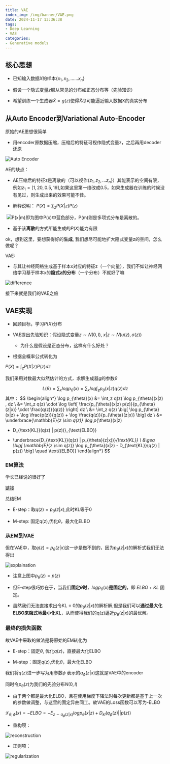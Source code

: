 ```yaml
---
title: VAE
index_img: /img/banner/VAE.png
date: 2024-11-17 13:36:38
tags:
- Deep Learning
- VAE
categories:
- Generative models
---
```


## 核心思想

- 已知输入数据$X$的样本$\{x_1, x_2, ......x_n\}$

- 假设一个隐式变量$z$服从常见的分布如正态分布等（先验知识）

- 希望训练一个生成器$\hat X = g(z)$使得$\hat X$尽可能逼近输入数据X的真实分布



## 从Auto Encoder到Variational Auto-Encoder

原始的AE思想很简单

- 用encoder原数据压缩，压缩后的特征可视作隐式变量z，之后再用decoder还原

![Auto Encoder](/img/VAE/AE.png)

AE的缺点：

* AE压缩后的特征z是离散的（可以视作$\{z_1, z_2, ...z_n\}$）其能表示的空间有限，例如$z_1 = [1,20,0.5,19]$,如果这里第一维改成0.5，如果生成器在训练的时候没有见过，则生成出来的效果可能不佳。

* 解释说明： $P(X) = \sum_z P(X|z)P(z)$

​	![P(x|m)即为图中P(x)中蓝色部分，P(m)则是多项式分布是离散的。](/img/VAE/AE_px.png)

- 基于该**离散**的方式所能生成的$P(X)$能力有限

ok，想到这里，要想获得好的**生成**, 我们想尽可能地扩大隐式变量z的空间，怎么做呢？

VAE:

- 与其让神经网络生成基于样本x对应的特征z（一个向量），我们不如让神经网络学习基于样本x的**隐式z的分布**（一个分布）不就好了嘛

![difference](/img/VAE/difference.png)

接下来就是我们的VAE之旅

## VAE实现

- 回顾目标，学习$P(X)$分布

- VAE提出先验知识：假设隐式变量$z \sim N (0,I)$,  $x|z \sim N(u(z), \sigma (z))$

  - 为什么是假设是正态分布，这样有什么好处？

- 根据全概率公式转化为

$P(X) = \int_z P(X|z)P(z)dz$

我们采用对数最大似然估计的方式，求解生成器$g$的参数$\theta$

$$
L(\theta) = \sum _x logp_{\theta}(x) =\sum_x log\int_z p_{\theta}(x|z)q(z)dz
$$
其中：
$$
\begin{align*}
\log p_{\theta}(x) 
&= \int_z q(z) \log p_{\theta}(x|z) \, dz \\
&= \int_z q(z) \cdot \log \left[ \frac{p_{\theta}(x|z) p(z)}{p_{\theta}(z|x)} \cdot \frac{q(z)}{q(z)} \right] dz \\
&= \int_z q(z) \big[ \log p_{\theta}(x|z) + \log \frac{p(z)}{q(z)} + \log \frac{q(z)}{p_{\theta}(z|x)} \big] dz \\
&= \underbrace{\mathbb{E}_{z \sim q(z)} \log p_{\theta}(x|z) 
- D_{\text{KL}}(q(z) \| p(z))}_{\text{ELBO}} 
+ \underbrace{D_{\text{KL}}(q(z) \| p_{\theta}(z|x))}_{\text{KL}} \\
&\geq \big[ \mathbb{E}_{z \sim q(z)} \log p_{\theta}(x|z) - D_{\text{KL}}(q(z) \| p(z)) \big] \quad \text{(ELBO)}
\end{align*}
$$

### EM算法

学长已经说的很好了

[链接](https://xyfjason.top/blog-main/2022/08/23/EM%E7%AE%97%E6%B3%95/)

总结EM

- E-step：取$q(z) = p_\theta(z|x)$,此时KL等于0

- M-step: 固定q(z),优化$\theta$，最大化ELBO

### 从EM到VAE

但在VAE中，取$q(z) = p_\theta(z|x)$这一步是做不到的，因为$p_\theta(z|x)$的解析式我们无法得出

![explaination](/img/VAE/gpt.png)

- 注意上图中$p_{\theta}(z) = p(z)$

- 但E-step很巧妙在于，当我们**固定$\theta$时**，$logp_{\theta }(x)$**是固定的**，即 $ELBO + KL$ 固定。

- 虽然我们无法直接求出令KL = 0的$p_\theta(z|x)$的解析解,但是我们可以**通过最大化ELBO来隐式地最小化KL**，从而使得我们的q(z)逼近$p_\theta(z|x)$的最优解。

### 最终的损失函数

故VAE中采取的做法是将原始的EM转化为

- E-step：固定$\theta$,  优化$q(z)$，直接最大化ELBO

- M-step：固定$q(z)$,优化$\theta$，最大化ELBO

我们将$q(z)$进一步写为用参数$\phi$ 表示的$q_{\phi} (z|x)$这就是VAE中的encoder

同时令$p_{\theta}(z)$为我们的先验分布$N(0,I)$

- 由于两个都是最大化ELBO，且在使用梯度下降法时每次更新都是基于上一次的参数做调整，与这里的固定异曲同工。故VAE的Loss函数可以写为-ELBO

$\mathcal{L}_{\theta, \phi}(x)= -ELBO = -E_{z\sim q_{\phi}(z|x)} logp_{\theta}(x|z) + D_{kl}(q_{\phi}(z)||p(z))$

- 重构项：

![reconstruction](/img/VAE/reconstruct.png)

- 正则项：

![regularization](/img/VAE/regular.png)



